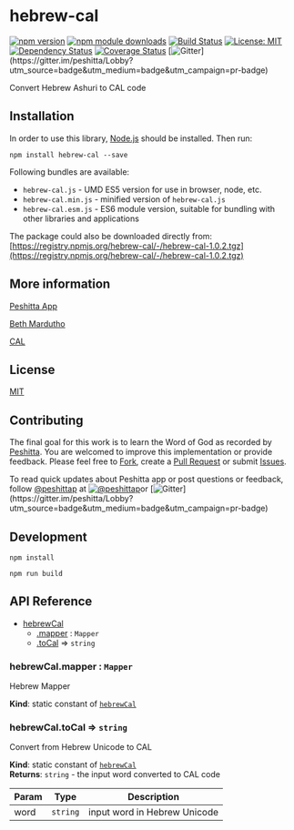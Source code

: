 # hebrew-cal

[![npm version](https://badge.fury.io/js/hebrew-cal.svg)](https://badge.fury.io/js/hebrew-cal)
[![npm module downloads](http://img.shields.io/npm/dt/hebrew-cal.svg)](https://www.npmjs.org/package/hebrew-cal)
[![Build Status](https://travis-ci.org/peshitta/hebrew-cal.svg?branch=master)](https://travis-ci.org/peshitta/hebrew-cal)
[![License: MIT](https://img.shields.io/badge/License-MIT-yellow.svg)](https://github.com/peshitta/hebrew-cal/blob/master/LICENSE)
[![Dependency Status](https://david-dm.org/peshitta/hebrew-cal.svg)](https://david-dm.org/peshitta/hebrew-cal)
[![Coverage Status](https://coveralls.io/repos/github/peshitta/hebrew-cal/badge.svg?branch=master)](https://coveralls.io/github/peshitta/hebrew-cal?branch=master)
[![Gitter](https://badges.gitter.im/peshitta/peshitta.svg "Join the chat at https://gitter.im/peshitta/Lobby")](https://gitter.im/peshitta/Lobby?utm_source=badge&utm_medium=badge&utm_campaign=pr-badge)

Convert Hebrew Ashuri to CAL code

## Installation

In order to use this library, [Node.js](https://nodejs.org) should be installed. 
Then run:
```
npm install hebrew-cal --save
```

Following bundles are available:
* `hebrew-cal.js` - UMD ES5 version for use in browser, node, etc.
* `hebrew-cal.min.js` - minified version of `hebrew-cal.js`
* `hebrew-cal.esm.js` - ES6 module version, suitable for bundling with other 
libraries and applications

The package could also be downloaded directly from:
[https://registry.npmjs.org/hebrew-cal/-/hebrew-cal-1.0.2.tgz](https://registry.npmjs.org/hebrew-cal/-/hebrew-cal-1.0.2.tgz)

## More information

[Peshitta App](https://peshitta.github.io)

[Beth Mardutho](https://sedra.bethmardutho.org/about/fonts)

[CAL](http://cal1.cn.huc.edu/searching/fullbrowser.html)

## License

[MIT](https://github.com/peshitta/hebrew-cal/blob/master/LICENSE)

## Contributing

The final goal for this work is to learn the Word of God as recorded by
[Peshitta](https://en.wikipedia.org/wiki/Peshitta).
You are welcomed to improve this implementation or provide feedback. Please
feel free to [Fork](https://help.github.com/articles/fork-a-repo/), create a
[Pull Request](https://help.github.com/articles/about-pull-requests/) or
submit [Issues](https://github.com/peshitta/hebrew-cal/issues).

To read quick updates about Peshitta app or post questions or feedback, follow
[@peshittap](https://www.twitter.com/peshittap)
at [![@peshittap](http://i.imgur.com/wWzX9uB.png "@peshittap")](https://www.twitter.com/peshittap)or
[![Gitter](https://badges.gitter.im/peshitta/peshitta.svg "Join the chat at https://gitter.im/peshitta/Lobby")](https://gitter.im/peshitta/Lobby?utm_source=badge&utm_medium=badge&utm_campaign=pr-badge)

## Development

```
npm install
```
```
npm run build
```

## API Reference

* [hebrewCal](#module_hebrewCal)
    * [.mapper](#module_hebrewCal.mapper) : <code>Mapper</code>
    * [.toCal](#module_hebrewCal.toCal) ⇒ <code>string</code>

<a name="module_hebrewCal.mapper"></a>

### hebrewCal.mapper : <code>Mapper</code>
Hebrew Mapper

**Kind**: static constant of [<code>hebrewCal</code>](#module_hebrewCal)  
<a name="module_hebrewCal.toCal"></a>

### hebrewCal.toCal ⇒ <code>string</code>
Convert from Hebrew Unicode to CAL

**Kind**: static constant of [<code>hebrewCal</code>](#module_hebrewCal)  
**Returns**: <code>string</code> - the input word converted to CAL code  

| Param | Type | Description |
| --- | --- | --- |
| word | <code>string</code> | input word in Hebrew Unicode |

